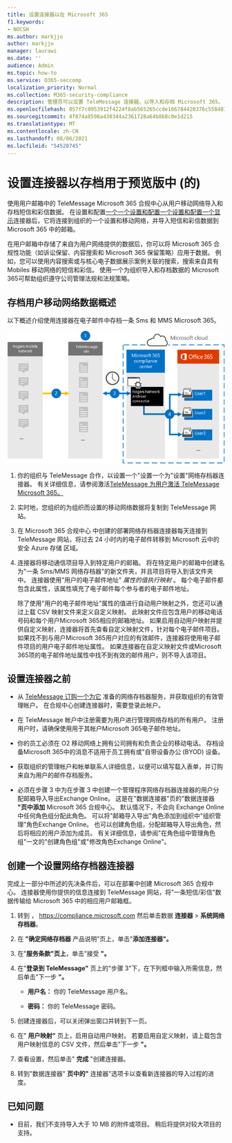 ```yaml
---
title: 设置连接器以在 Microsoft 365
f1.keywords:
- NOCSH
ms.author: markjjo
author: markjjo
manager: laurawi
ms.date: ''
audience: Admin
ms.topic: how-to
ms.service: O365-seccomp
localization_priority: Normal
ms.collection: M365-security-compliance
description: 管理员可以设置 TeleMessage 连接器，以导入和存档 Microsoft 365。 这样，您可以在 Microsoft 365 中存档来自第三方数据源的数据，以便您可以使用合规性功能（如合法保留、内容搜索和保留策略）来管理组织的第三方数据。
ms.openlocfilehash: 857f7c0953912f4224f8ab565265ccde166784420376c5584818af1b40ebcb1a
ms.sourcegitcommit: 4f074a8598a430344a2361728a64b8b8c0e1d215
ms.translationtype: MT
ms.contentlocale: zh-CN
ms.lasthandoff: 08/06/2021
ms.locfileid: "54520745"
---
```

# <a name="set-up-a-connector-to-archive-rogers-network-data-preview"></a>设置连接器以存档用于预览版中 (的) 

使用用户邮箱中的 TeleMessage Microsoft 365 合规中心从用户移动网络导入和存档短信和彩信数据。 在设置和配置[一个一个设置和配置一个设置和配置一个显示](https://www.telemessage.com/mobile-archiver/network-archiver/rogers/)连接器后，它将连接到组织的一个设置和移动网络，并导入短信和彩信数据到 Microsoft 365 中的邮箱。

在用户邮箱中存储了来自为用户网络提供的数据后，你可以将 Microsoft 365 合规性功能（如诉讼保留、内容搜索和 Microsoft 365 保留策略）应用于数据。 例如，您可以使用内容搜索或与核心电子数据展示案例关联的搜索，搜索来自具有 Mobiles 移动网络的短信和彩信。 使用一个为组织导入和存档数据的 Microsoft 365可帮助组织遵守公司管理法规和法规策略。

## <a name="overview-of-archiving-rogers-mobile-network-data"></a>存档用户移动网络数据概述

以下概述介绍使用连接器在电子邮件中存档一条 Sms 和 MMS Microsoft 365。

![Exchanges 网络存档工作流](../media/RogersNetworkConnectorWorkflow.png)

1. 你的组织与 TeleMessage 合作，以设置一个"设置一个为"设置"网络存档器连接器。 有关详细信息，请参阅激活[TeleMessage 为用户激活 TeleMessage Microsoft 365。](https://www.telemessage.com/microsoft-365-activation-for-the-rogers-network-archiver/)

2. 实时地，您组织的为组织而设置的移动网络数据将复制到 TeleMessage 网站。

3. 在 Microsoft 365 合规中心 中创建的部署网络存档器连接器每天连接到 TeleMessage 网站，将过去 24 小时内的电子邮件转移到 Microsoft 云中的安全 Azure 存储 区域。

4. 连接器将移动通信项目导入到特定用户的邮箱。 将在特定用户的邮箱中创建名为"一条 Sms/MMS 网络存档器"的新文件夹，并且项目将导入到该文件夹中。 连接器使用"用户的电子邮件地址" *属性的值执行映射* 。 每个电子邮件都包含此属性，该属性填充了电子邮件每个参与者的电子邮件地址。

   除了使用"用户的电子邮件地址"属性的值进行自动用户映射之外，您还可以通过上载 CSV 映射文件来定义自定义映射。 此映射文件应包含用户的移动电话号码和每个用户Microsoft 365相应的邮箱地址。 如果启用自动用户映射并提供自定义映射，连接器将首先查看自定义映射文件，针对每个电子邮件项目。 如果找不到与用户Microsoft 365用户对应的有效邮件，连接器将使用电子邮件项目的用户电子邮件地址属性。 如果连接器在自定义映射文件或Microsoft 365项的电子邮件地址属性中找不到有效的邮件用户，则不导入该项目。 

## <a name="before-you-set-up-a-connector"></a>设置连接器之前

- 从 [TeleMessage 订购一个为它](https://www.telemessage.com/mobile-archiver/order-mobile-archiver-for-o365/) 准备的网络存档器服务，并获取组织的有效管理帐户。 在合规中心创建连接器时，需要登录此帐户。

- 在 TeleMessage 帐户中注册需要为用户进行管理网络存档的所有用户。 注册用户时，请确保使用用于其帐户Microsoft 365电子邮件地址。

- 你的员工必须在 O2 移动网络上拥有公司拥有和负责企业的移动电话。 存档设备Microsoft 365中的消息不适用于员工拥有或"自带设备办公 (BYOD) 设备。

- 获取组织的管理帐户和帐单联系人详细信息，以便可以填写载入表单，并订购来自为用户的邮件存档服务。

- 必须在步骤 3 中为在步骤 3 中创建一个管理程序网络存档器连接器的用户分配邮箱导入导出Exchange Online。 这是在"数据连接器"页的"数据连接器 **"页中添加** Microsoft 365 合规中心。 默认情况下，不会向 Exchange Online 中任何角色组分配此角色。 可以将"邮箱导入导出"角色添加到组织中"组织管理"角色Exchange Online。 也可以创建角色组，分配邮箱导入导出角色，然后将相应的用户添加为成员。 有关详细信息，请参阅"在角色[](/Exchange/permissions-exo/role-groups#create-role-groups)组中管理角色组[](/Exchange/permissions-exo/role-groups#modify-role-groups)"一文的"创建角色组"或"修改角色Exchange Online"。

## <a name="create-a-rogers-network-archiver-connector"></a>创建一个设置网络存档器连接器

完成上一部分中所述的先决条件后，可以在部署中创建 Microsoft 365 合规中心。 连接器使用你提供的信息连接到 TeleMessage 网站，将"一条短信/彩信"数据传输给 Microsoft 365 中的相应用户邮箱框。

1. 转到 ， <https://compliance.microsoft.com> 然后单击数据 **连接器**  >  **系统网络存档器**。

2. 在 **"确定网络存档器** 产品说明"页上，单击"**添加连接器"。**

3. 在"**服务条款"页上**，单击"接受 **"。**

4. 在"**登录到 TeleMessage"** 页上的"步骤 3"下，在下列框中输入所需信息，然后单击"下一步 **"。**

    - **用户名：** 你的 TeleMessage 用户名。

    - **密码：** 你的 TeleMessage 密码。

5. 创建连接器后，可以关闭弹出窗口并转到下一页。

6. 在" **用户映射"** 页上，启用自动用户映射。 若要启用自定义映射，请上载包含用户映射信息的 CSV 文件，然后单击"下一步 **"。**

7. 查看设置，然后单击" **完成** "创建连接器。

8. 转到"数据连接器" **页中的"** 连接器"选项卡以查看新连接器的导入过程的进度。

## <a name="known-issues"></a>已知问题

- 目前，我们不支持导入大于 10 MB 的附件或项目。 稍后将提供对较大项目的支持。
